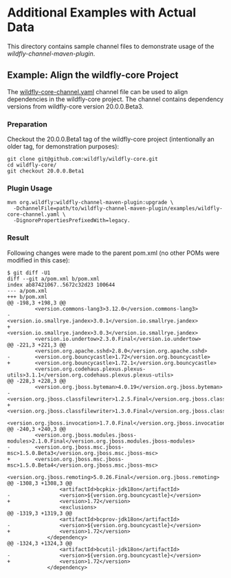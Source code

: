 # Additional Examples with Actual Data

This directory contains sample channel files to demonstrate usage of the *wildfly-channel-maven-plugin*.

## Example: Align the wildfly-core Project

The [wildfly-core-channel.yaml](wildfly-core-channel.yaml) channel file can be used to align dependencies in the 
wildfly-core project. The channel contains dependency versions from wildfly-core version 20.0.0.Beta3.

### Preparation

Checkout the 20.0.0.Beta1 tag of the wildfly-core project (intentionally an older tag, for demonstration purposes):

```shell
git clone git@github.com:wildfly/wildfly-core.git
cd wildfly-core/
git checkout 20.0.0.Beta1
```

### Plugin Usage

```shell
mvn org.wildfly:wildfly-channel-maven-plugin:upgrade \
  -DchannelFile=path/to/wildfly-channel-maven-plugin/examples/wildfly-core-channel.yaml \
  -DignorePropertiesPrefixedWith=legacy.
```

### Result

Following changes were made to the parent pom.xml (no other POMs were modified in this case):

```shell
$ git diff -U1
diff --git a/pom.xml b/pom.xml
index ab87421067..5672c32d23 100644
--- a/pom.xml
+++ b/pom.xml
@@ -198,3 +198,3 @@
         <version.commons-lang3>3.12.0</version.commons-lang3>
-        <version.io.smallrye.jandex>3.0.1</version.io.smallrye.jandex>
+        <version.io.smallrye.jandex>3.0.3</version.io.smallrye.jandex>
         <version.io.undertow>2.3.0.Final</version.io.undertow>
@@ -221,3 +221,3 @@
         <version.org.apache.sshd>2.8.0</version.org.apache.sshd>
-        <version.org.bouncycastle>1.72</version.org.bouncycastle>
+        <version.org.bouncycastle>1.72.1</version.org.bouncycastle>
         <version.org.codehaus.plexus.plexus-utils>3.1.1</version.org.codehaus.plexus.plexus-utils>
@@ -228,3 +228,3 @@
         <version.org.jboss.byteman>4.0.19</version.org.jboss.byteman>
-        <version.org.jboss.classfilewriter>1.2.5.Final</version.org.jboss.classfilewriter>
+        <version.org.jboss.classfilewriter>1.3.0.Final</version.org.jboss.classfilewriter>
         <version.org.jboss.invocation>1.7.0.Final</version.org.jboss.invocation>
@@ -240,3 +240,3 @@
         <version.org.jboss.modules.jboss-modules>2.1.0.Final</version.org.jboss.modules.jboss-modules>
-        <version.org.jboss.msc.jboss-msc>1.5.0.Beta3</version.org.jboss.msc.jboss-msc>
+        <version.org.jboss.msc.jboss-msc>1.5.0.Beta4</version.org.jboss.msc.jboss-msc>
         <version.org.jboss.remoting>5.0.26.Final</version.org.jboss.remoting>
@@ -1308,3 +1308,3 @@
                 <artifactId>bcpkix-jdk18on</artifactId>
-                <version>${version.org.bouncycastle}</version>
+                <version>1.72</version>
                 <exclusions>
@@ -1319,3 +1319,3 @@
                 <artifactId>bcprov-jdk18on</artifactId>
-                <version>${version.org.bouncycastle}</version>
+                <version>1.72</version>
             </dependency>
@@ -1324,3 +1324,3 @@
                 <artifactId>bcutil-jdk18on</artifactId>
-                <version>${version.org.bouncycastle}</version>
+                <version>1.72</version>
             </dependency>
```
